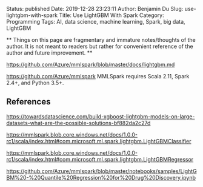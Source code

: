 Status: published
Date: 2019-12-28 23:23:11
Author: Benjamin Du
Slug: use-lightgbm-with-spark
Title: Use LightGBM With Spark
Category: Programming
Tags: AI, data science, machine learning, Spark, big data, LightGBM

**
Things on this page are fragmentary and immature notes/thoughts of the author.
It is not meant to readers but rather for convenient reference of the author and future improvement.
**


https://github.com/Azure/mmlspark/blob/master/docs/lightgbm.md

https://github.com/Azure/mmlspark
MMLSpark requires Scala 2.11, Spark 2.4+, and Python 3.5+.

## References

https://towardsdatascience.com/build-xgboost-lightgbm-models-on-large-datasets-what-are-the-possible-solutions-bf882da2c27d

https://mmlspark.blob.core.windows.net/docs/1.0.0-rc1/scala/index.html#com.microsoft.ml.spark.lightgbm.LightGBMClassifier

https://mmlspark.blob.core.windows.net/docs/1.0.0-rc1/scala/index.html#com.microsoft.ml.spark.lightgbm.LightGBMRegressor

https://github.com/Azure/mmlspark/blob/master/notebooks/samples/LightGBM%20-%20Quantile%20Regression%20for%20Drug%20Discovery.ipynb

